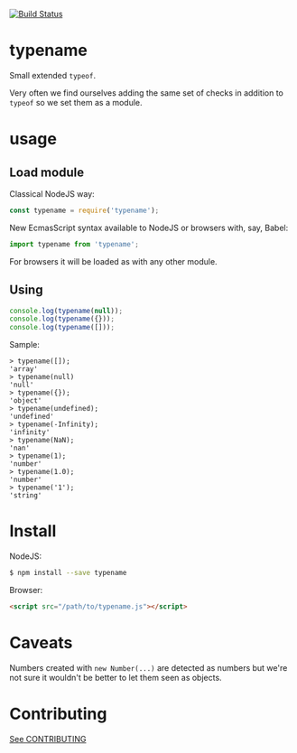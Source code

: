 <!--
   Copyright 2017 Mikado labs S.A.S.

   Licensed under the Apache License, Version 2.0 (the "License");
   you may not use this file except in compliance with the License.
   You may obtain a copy of the License at

       http://www.apache.org/licenses/LICENSE-2.0

   Unless required by applicable law or agreed to in writing, software
   distributed under the License is distributed on an "AS IS" BASIS,
   WITHOUT WARRANTIES OR CONDITIONS OF ANY KIND, either express or implied.
   See the License for the specific language governing permissions and
   limitations under the License.
-->

[![Build Status](https://travis-ci.org/MikadoLabs/typename.png?branch=master)](https://travis-ci.org/MikadoLabs/typename)

# typename

Small extended `typeof`.

Very often we find ourselves adding the same set of checks in addition to
`typeof` so we set them as a module.

# usage

## Load module

Classical NodeJS way:

```js
const typename = require('typename');
```

New EcmasScript syntax available to NodeJS or browsers with, say, Babel:

```js
import typename from 'typename';
```

For browsers it will be loaded as with any other module.

## Using

```js
console.log(typename(null));
console.log(typename({}));
console.log(typename([]));
```

Sample:

```
> typename([]);
'array'
> typename(null)
'null'
> typename({});
'object'
> typename(undefined);
'undefined'
> typename(-Infinity);
'infinity'
> typename(NaN);
'nan'
> typename(1);
'number'
> typename(1.0);
'number'
> typename('1');
'string'
```

# Install

NodeJS:

```sh
$ npm install --save typename
```

Browser:

```html
<script src="/path/to/typename.js"></script>
```

# Caveats

Numbers created with `new Number(...)` are detected as numbers but we're not
sure it wouldn't be better to let them seen as objects.

# Contributing

[See
CONTRIBUTING](https://github.com/MikadoLabs/typename/blob/master/CONTRIBUTING.md)
